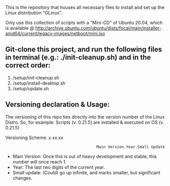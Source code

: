 This is the repository that houses all necessary files to install and set up the Linux distribution "GLinux".

Only use this collection of scripts with a "Mini-CD" of Ubuntu 20.04, which is available @ http://archive.ubuntu.com/ubuntu/dists/focal/main/installer-amd64/current/legacy-images/netboot/mini.iso

## Git-clone this project, and run the following files in terminal (e.g.: ./init-cleanup.sh) and in the correct order:

1. /setup/init-cleanup.sh
2. /setup/install-desktop.sh
3. /setup/update.sh

## Versioning declaration & Usage:

The versioning of this repo ties directly into the version number of the Linux Distro. So, for example: Scripts (v. 0.21.5) are installed & executed on OS (v. 0.21.5)

Versioning Scheme:                                     x.xx.xx

                                            Main Version.Year.Small Update

- Main Version: Once this is out of heavy development and stable, this number will once reach 1.
- Year: The last two digits of the current year.
- Small update: (Could) go up infinite, and marks smaller, but significant changes.

